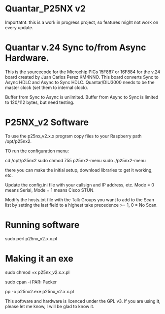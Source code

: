 # Quantar_P25NX v2

Importatnt: this is a work in progress project, so features might not work on every update.

# Quantar v.24 Sync to/from Async Hardware.

This is the sourcecode for the Microchip PICs 15F887 or 16F884 for the v.24 board created by Juan Carlos Perez KM4NNO.
This board converts Sync to Async HDLC and Async to Sync HDLC.
Quantar/DIU3000 needs to be the master clock (set them to internal clock).

Buffer from Sync to Async is unlimited.
Buffer from Async to Sync is limited to 120/112 bytes, but need testing.

# P25NX_v2 Software

To use the p25nx_v2.x.x program copy files to your Raspberry path /opt/p25nx2.

TO run the configuration menu:

cd /opt/p25nx2
sudo chmod 755 p25nx2-menu
sudo ./p25nx2-menu

there you can make the initial setup, download libraries to get it working, etc.

Update the config.ini file with your callsign and IP address, etc. Mode = 0 means Serial, Mode = 1 means Cisco STUN.

Modify the hosts.txt file with the Talk Groups you want lo add to the Scan list by setting the last field to a highest take precedence >= 1, 0 = No Scan.

# Running software

sudo perl p25nx_v2.x.x.pl


# Making it an exe

sudo chmod +x p25nx_v2.x.x.pl

sudo cpan -i PAR::Packer

pp -o p25nx2.exe p25nx_v2.x.x.pl


This software and hardware is licenced under the GPL v3. If you are using it, please let me know, I will be glad to know it.

